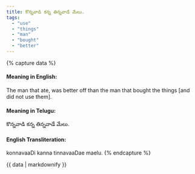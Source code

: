 ```yaml
---
title: కొన్నవాడి కన్న తిన్నవాడే మేలు.
tags:
  - "use"
  - "things"
  - "man"
  - "bought"
  - "better"
---
```


{% capture data %}
#### Meaning in English:
The man that ate, was better off than the man that bought the things [and did not use them].

#### Meaning in Telugu:
కొన్నవాడి కన్న తిన్నవాడే మేలు.

#### English Transliteration:
konnavaaDi kanna tinnavaaDae maelu.
{% endcapture %}

{{ data | markdownify }}

